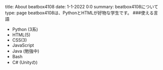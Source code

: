 title: About beatbox4108
date: 1-1-2022 0:0
summary: beatbox4108について
type: page
beatbox4108は、PythonとHTMLが好物な学生です。
###使える言語
- Python (3系)
- HTML(5)
- CSS(3)
- JavaScript
- Java (勉強中)
- Bash
- C# (Unityの)